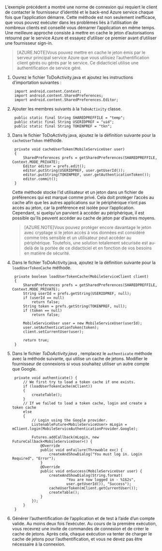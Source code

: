 
L’exemple précédent a montré une norme de connexion qui requiert le client de contacter le fournisseur d’identité et le back-end Azure service chaque fois que l’application démarre. Cette méthode est non seulement inefficace, que vous pouvez exécuter dans les problèmes liés à l’utilisation de nombreux clients est conseillé vous démarrer l’application en même temps. Une meilleure approche consiste à mettre en cache le jeton d’autorisations retourné par le service Azure et essayez d’utiliser ce premier avant d’utiliser une fournisseur sign-in. 

>[AZURE.NOTE]Vous pouvez mettre en cache le jeton émis par le serveur principal service Azure que vous utilisiez l’authentification client gérés ou gérés par le service. Ce didacticiel utilise une authentification de service géré.


1. Ouvrez le fichier ToDoActivity.java et ajoutez les instructions d’importation suivantes :

        import android.content.Context;
        import android.content.SharedPreferences;
        import android.content.SharedPreferences.Editor;

2. Ajouter les membres suivants à la `ToDoActivity` classe.

        public static final String SHAREDPREFFILE = "temp"; 
        public static final String USERIDPREF = "uid";  
        public static final String TOKENPREF = "tkn";   


3. Dans le fichier ToDoActivity.java, ajoutez le la définition suivante pour la `cacheUserToken` méthode.
 
        private void cacheUserToken(MobileServiceUser user)
        {
            SharedPreferences prefs = getSharedPreferences(SHAREDPREFFILE, Context.MODE_PRIVATE);
            Editor editor = prefs.edit();
            editor.putString(USERIDPREF, user.getUserId());
            editor.putString(TOKENPREF, user.getAuthenticationToken());
            editor.commit();
        }   
  
    Cette méthode stocke l’id utilisateur et un jeton dans un fichier de préférences qui est marqué comme privé. Cela doit protéger l’accès au cache afin que les autres applications sur le périphérique n’ont pas accès au jeton, car la préférence est isolée pour l’application. Cependant, si quelqu'un parvient à accéder au périphérique, il est possible qu’ils peuvent accéder au cache de jeton par d’autres moyens. 

    >[AZURE.NOTE]Vous pouvez protéger encore davantage le jeton avec cryptage si le jeton accès à vos données est considéré comme très sensible et un utilisateur peut accéder au périphérique. Toutefois, une solution totalement sécurisée est au-delà de la portée de ce didacticiel et en fonction de vos besoins en matière de sécurité.


4. Dans le fichier ToDoActivity.java, ajoutez le la définition suivante pour la `loadUserTokenCache` méthode.

        private boolean loadUserTokenCache(MobileServiceClient client)
        {
            SharedPreferences prefs = getSharedPreferences(SHAREDPREFFILE, Context.MODE_PRIVATE);
            String userId = prefs.getString(USERIDPREF, null); 
            if (userId == null)
                return false;
            String token = prefs.getString(TOKENPREF, null); 
            if (token == null)
                return false;
                
            MobileServiceUser user = new MobileServiceUser(userId);
            user.setAuthenticationToken(token);
            client.setCurrentUser(user);
                
            return true;
        }



5. Dans le fichier *ToDoActivity.java* , remplacez le `authenticate` méthode avec la méthode suivante, qui utilise un cache de jetons. Modifier le fournisseur de connexions si vous souhaitez utiliser un autre compte que Google.

        private void authenticate() {
            // We first try to load a token cache if one exists.
            if (loadUserTokenCache(mClient))
            {
                createTable();
            }
            // If we failed to load a token cache, login and create a token cache
            else
            {
                // Login using the Google provider.    
                ListenableFuture<MobileServiceUser> mLogin = mClient.login(MobileServiceAuthenticationProvider.Google);
        
                Futures.addCallback(mLogin, new FutureCallback<MobileServiceUser>() {
                    @Override
                    public void onFailure(Throwable exc) {
                        createAndShowDialog("You must log in. Login Required", "Error");
                    }           
                    @Override
                    public void onSuccess(MobileServiceUser user) {
                        createAndShowDialog(String.format(
                                "You are now logged in - %1$2s",
                                user.getUserId()), "Success");
                        cacheUserToken(mClient.getCurrentUser());
                        createTable();  
                    }
                });
            }
        }

6. Générer l’authentification de l’application et de test à l’aide d’un compte valide. Au moins deux fois l’exécuter. Au cours de la première exécution, vous recevrez une invite de commandes de connexion et de créer le cache de jetons. Après cela, chaque exécution va tenter de charger le cache de jetons pour l’authentification, et vous ne devez pas être nécessaire à la connexion.



